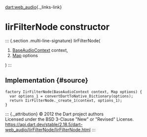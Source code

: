 [dart:web\_audio](../../dart-web_audio/dart-web_audio-library){._links-link}

IirFilterNode constructor
=========================

::: {.section .multi-line-signature}
IirFilterNode(

1.  [BaseAudioContext](../baseaudiocontext-class) context,
2.  [Map](../../dart-core/map-class) options

)
:::

Implementation {#source}
--------------

``` {.language-dart data-language="dart"}
factory IirFilterNode(BaseAudioContext context, Map options) {
  var options_1 = convertDartToNative_Dictionary(options);
  return IirFilterNode._create_1(context, options_1);
}
```

::: {._attribution}
© 2012 the Dart project authors\
Licensed under the BSD 3-Clause \"New\" or \"Revised\" License.\
<https://api.dart.dev/stable/2.18.5/dart-web_audio/IirFilterNode/IirFilterNode.html>
:::
